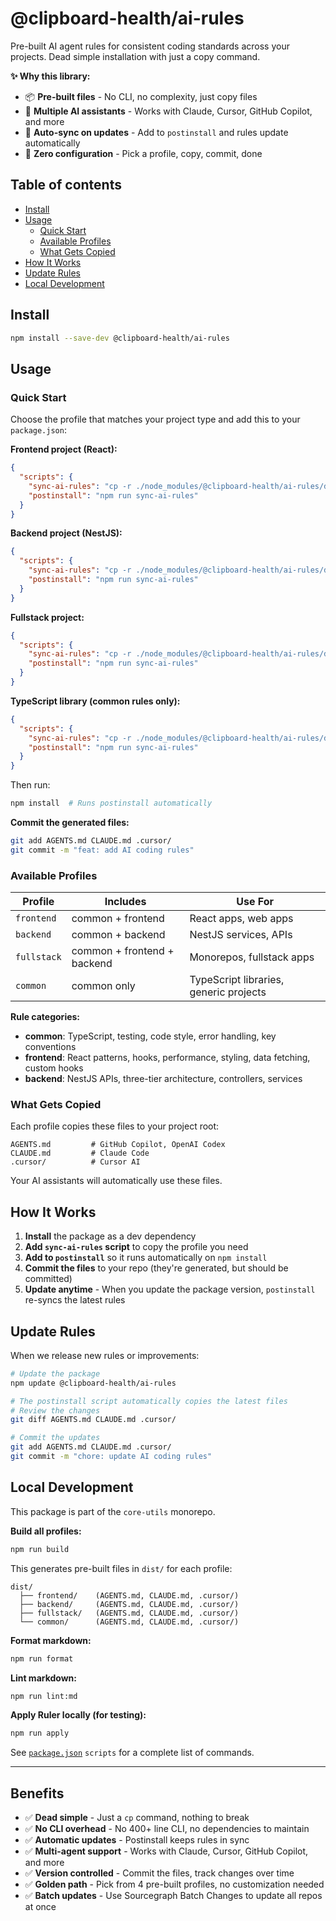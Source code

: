 # @clipboard-health/ai-rules

Pre-built AI agent rules for consistent coding standards across your projects. Dead simple installation with just a copy command.

**✨ Why this library:**

- 📦 **Pre-built files** - No CLI, no complexity, just copy files
- 🎯 **Multiple AI assistants** - Works with Claude, Cursor, GitHub Copilot, and more
- 🔄 **Auto-sync on updates** - Add to `postinstall` and rules update automatically
- 🚀 **Zero configuration** - Pick a profile, copy, commit, done

## Table of contents

- [Install](#install)
- [Usage](#usage)
  - [Quick Start](#quick-start)
  - [Available Profiles](#available-profiles)
  - [What Gets Copied](#what-gets-copied)
- [How It Works](#how-it-works)
- [Update Rules](#update-rules)
- [Local Development](#local-development)

## Install

```bash
npm install --save-dev @clipboard-health/ai-rules
```

## Usage

### Quick Start

Choose the profile that matches your project type and add this to your `package.json`:

**Frontend project (React):**

```json
{
  "scripts": {
    "sync-ai-rules": "cp -r ./node_modules/@clipboard-health/ai-rules/dist/frontend/. ./",
    "postinstall": "npm run sync-ai-rules"
  }
}
```

**Backend project (NestJS):**

```json
{
  "scripts": {
    "sync-ai-rules": "cp -r ./node_modules/@clipboard-health/ai-rules/dist/backend/. ./",
    "postinstall": "npm run sync-ai-rules"
  }
}
```

**Fullstack project:**

```json
{
  "scripts": {
    "sync-ai-rules": "cp -r ./node_modules/@clipboard-health/ai-rules/dist/fullstack/. ./",
    "postinstall": "npm run sync-ai-rules"
  }
}
```

**TypeScript library (common rules only):**

```json
{
  "scripts": {
    "sync-ai-rules": "cp -r ./node_modules/@clipboard-health/ai-rules/dist/common/. ./",
    "postinstall": "npm run sync-ai-rules"
  }
}
```

Then run:

```bash
npm install  # Runs postinstall automatically
```

**Commit the generated files:**

```bash
git add AGENTS.md CLAUDE.md .cursor/
git commit -m "feat: add AI coding rules"
```

### Available Profiles

| Profile     | Includes                    | Use For                                |
| ----------- | --------------------------- | -------------------------------------- |
| `frontend`  | common + frontend           | React apps, web apps                   |
| `backend`   | common + backend            | NestJS services, APIs                  |
| `fullstack` | common + frontend + backend | Monorepos, fullstack apps              |
| `common`    | common only                 | TypeScript libraries, generic projects |

**Rule categories:**

- **common**: TypeScript, testing, code style, error handling, key conventions
- **frontend**: React patterns, hooks, performance, styling, data fetching, custom hooks
- **backend**: NestJS APIs, three-tier architecture, controllers, services

### What Gets Copied

Each profile copies these files to your project root:

```text
AGENTS.md         # GitHub Copilot, OpenAI Codex
CLAUDE.md         # Claude Code
.cursor/          # Cursor AI
```

Your AI assistants will automatically use these files.

## How It Works

1. **Install** the package as a dev dependency
2. **Add `sync-ai-rules` script** to copy the profile you need
3. **Add to `postinstall`** so it runs automatically on `npm install`
4. **Commit the files** to your repo (they're generated, but should be committed)
5. **Update anytime** - When you update the package version, `postinstall` re-syncs the latest rules

## Update Rules

When we release new rules or improvements:

```bash
# Update the package
npm update @clipboard-health/ai-rules

# The postinstall script automatically copies the latest files
# Review the changes
git diff AGENTS.md CLAUDE.md .cursor/

# Commit the updates
git add AGENTS.md CLAUDE.md .cursor/
git commit -m "chore: update AI coding rules"
```

## Local Development

This package is part of the `core-utils` monorepo.

**Build all profiles:**

```bash
npm run build
```

This generates pre-built files in `dist/` for each profile:

```text
dist/
  ├── frontend/    (AGENTS.md, CLAUDE.md, .cursor/)
  ├── backend/     (AGENTS.md, CLAUDE.md, .cursor/)
  ├── fullstack/   (AGENTS.md, CLAUDE.md, .cursor/)
  └── common/      (AGENTS.md, CLAUDE.md, .cursor/)
```

**Format markdown:**

```bash
npm run format
```

**Lint markdown:**

```bash
npm run lint:md
```

**Apply Ruler locally (for testing):**

```bash
npm run apply
```

See [`package.json`](./package.json) `scripts` for a complete list of commands.

---

## Benefits

- ✅ **Dead simple** - Just a `cp` command, nothing to break
- ✅ **No CLI overhead** - No 400+ line CLI, no dependencies to maintain
- ✅ **Automatic updates** - Postinstall keeps rules in sync
- ✅ **Multi-agent support** - Works with Claude, Cursor, GitHub Copilot, and more
- ✅ **Version controlled** - Commit the files, track changes over time
- ✅ **Golden path** - Pick from 4 pre-built profiles, no customization needed
- ✅ **Batch updates** - Use Sourcegraph Batch Changes to update all repos at once
